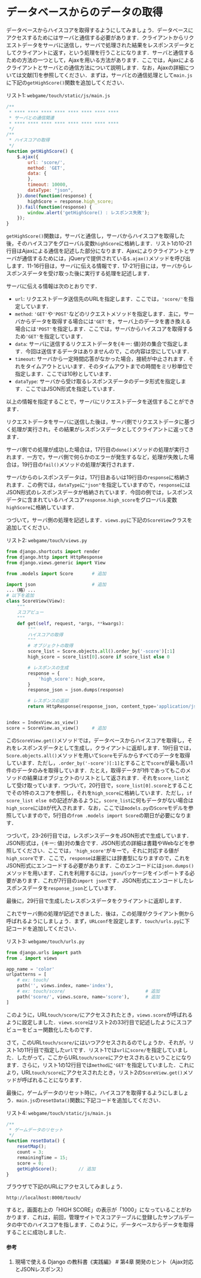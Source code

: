 # データベースからのデータの取得

データベースからハイスコアを取得するようにしてみましょう．データベースにアクセスするためにはサーバと通信する必要があります．クライアントからリクエストデータをサーバに送信し，サーバで処理された結果をレスポンスデータとしてクライアントに返す，という処理を行うことになります．サーバと通信するための方法の一つとして，Ajaxを用いる方法があります．ここでは，Ajaxによるクライアントとサーバとの通信方法について説明します．なお，Ajaxの詳細については文献[1]を参照してください．まずは，サーバとの通信処理として`main.js`に下記の`getHighScore()`関数を追加してください．

リスト1: `webgame/touch/static/js/main.js`
```js
/**
 * **** **** **** **** **** **** **** ****
 * サーバとの通信関連
 * **** **** **** **** **** **** **** ****
 */
/**
 * ハイスコアの取得
 */
function getHighScore() {
    $.ajax({
        url: 'score/',
        method: 'GET',
        data: {
        },
        timeout: 10000,
        dataType: "json",
    }).done(function(response) {
        highScore = response.high_score;
    }).fail(function(response) {
        window.alert('getHighScore() : レスポンス失敗');
    });
}
```

`getHighScore()`関数は，サーバと通信し，サーバからハイスコアを取得した後，そのハイスコアをグローバル変数`highScore`に格納します．リスト1の10-21行目はAjaxによる通信を記述した部分になります．Ajaxによりクライアントとサーバが通信するためには，jQueryで提供されている`$.ajax()`メソッドを呼び出します．11-16行目は，サーバに伝える情報です．17-21行目には，サーバからレスポンスデータを受け取った後に実行する処理を記述します．

サーバに伝える情報は次のとおりです．

- `url`: リクエストデータ送信先のURLを指定します．ここでは，`'score/'`を指定しています．
- `method`: `'GET'`や`'POST'`などのリクエストメソッドを指定します．主に，サーバからデータを取得する場合には`'GET'`を，サーバ上のデータを書き換える場合には`'POST'`を指定します．ここでは，サーバからハイスコアを取得するため`'GET'`を指定しています．
- `data`: サーバに送信するリクエストデータを{キー: 値}対の集合で指定します．今回は送信するデータはありませんので，この内容は空にしています．
- `timeout`: サーバから一定時間応答がなかった場合，接続が中止されます．それをタイムアウトといいます．そのタイムアウトまでの時間をミリ秒単位で指定します．ここでは10秒としています．
- `dataType`: サーバから受け取るレスポンスデータのデータ形式を指定します．ここではJSON形式を指定しています．

以上の情報を指定することで，サーバにリクエストデータを送信することができます．

リクエストデータをサーバに送信した後は，サーバ側でリクエストデータに基づく処理が実行され，その結果がレスポンスデータとしてクライアントに返ってきます．

サーバ側での処理が成功した場合は，17行目の`done()`メソッドの処理が実行されます．一方で，サーバ側で何らかのエラーが発生するなど，処理が失敗した場合は，19行目の`fail()`メソッドの処理が実行されます．

サーバからのレスポンスデータは，17行目あるいは19行目の`response`に格納されます．この例では，`dataType`に`"json"`を指定していますので，`response`にはJSON形式のレスポンスデータが格納されています．今回の例では，レスポンスデータに含まれているハイスコア`response.high_score`をグローバル変数`highScore`に格納しています．


つづいて，サーバ側の処理を記述します．`views.py`に下記の`ScoreView`クラスを追加してください．

リスト2: `webgame/touch/views.py`
```py
from django.shortcuts import render
from django.http import HttpResponse
from django.views.generic import View

from .models import Score       # 追加

import json                     # 追加
...（略）...
# 以下を追加
class ScoreView(View):
    """
    スコアビュー
    """
    def get(self, request, *args, **kwargs):
        """
        ハイスコアの取得
        """
        # オブジェクトの取得
        score_list = Score.objects.all().order_by('-score')[:1]
        high_score = score_list[0].score if score_list else 0

        # レスポンスの生成
        response = {
            'high_score': high_score,
        }
        response_json = json.dumps(response)

        # レスポンスの返却
        return HttpResponse(response_json, content_type='application/json')


index = IndexView.as_view()
score = ScoreView.as_view()		# 追加
```

この`ScoreView.get()`メソッドでは，データベースからハイスコアを取得し，それをレスポンスデータとして生成し，クライアントに返却します．19行目では，`Score.objects.all()`メソッドを用いて`Score`モデルからすべてのデータを取得しています．ただし，`.order_by('-score')[:1]`とすることで`score`が最も高い1件のデータのみを取得しています．たとえ，取得データが1件であってもこのメソッドの結果はオブジェクトのリストとして返されます．それを`score_list`として受け取っています．つづいて，20行目で，`score_list[0].score`とすることでその1件のスコアを参照し，それを`high_score`に格納しています．ただし，`if score_list else 0`の記述があるように，`score_list`に何もデータがない場合は`high_score`には`0`が代入されます．なお，ここでは`models.py`の`Score`モデルを参照していますので，5行目の`from .models import Score`の期日が必要になります．

つづいて，23-26行目では，レスポンスデータをJSON形式で生成しています．JSON形式は，{キー: 値}対の集合です．JSON形式の詳細は書籍やWebなどを参照してください．ここでは，`'high_score'`がキーで，それに対応する値が`high_score`です．ここで，`response`は厳密には辞書型になりますので，これをJSON形式にエンコードする必要があります．このエンコードには`json.dumps()`メソッドを用います．これを利用するには，`json`パッケージをインポートする必要があります．これが7行目の`import json`です．JSON形式にエンコードしたレスポンスデータを`response_json`としています．

最後に，29行目で生成したレスポンスデータをクライアントに返却します．

これでサーバ側の処理が記述できました．後は，この処理がクライアント側から呼ばれるようにしましょう．まず，`URLconf`を設定します．`touch/urls.py`に下記コードを追加してください．

リスト3: `webgame/touch/urls.py`
```py
from django.urls import path
from . import views

app_name = 'color'
urlpatterns = [
    # ex: touch/
    path('', views.index, name='index'),
    # ex: touch/score/								# 追加
    path('score/', views.score, name='score'),		# 追加
]
```

このように，URL`touch/score/`にアクセスされたとき，`views.score`が呼ばれるように設定しました．`views.score`はリスト2の33行目で記述したようにスコアビューをビュー関数化したものです．

さて，このURL`touch/score/`にはいつアクセスされるのでしょうか．それが，リスト1の11行目で指定した`url`です．リスト1では`url`に`score/`を指定していました．したがって，ここからURL`touch/score`にアクセスされるということになります．さらに，リスト1の12行目では`method`に`'GET'`を指定していました．これにより，URL`touch/score`にアクセスされたとき，リスト2の`ScoreView.get()`メソッドが呼ばれることになります．

最後に，ゲームデータのリセット時に，ハイスコアを取得するようにしましょう．`main.js`の`resetData()`関数に下記コードを追加してください．

リスト4: `webgame/touch/static/js/main.js`
```js
/**
 * ゲームデータのリセット
 */
function resetData() {
    resetMap();
    count = 3;
    remainingTime = 15;
    score = 0;
    getHighScore();        // 追加
}
```

ブラウザで下記のURLにアクセスしてみましょう．

`http://localhost:8000/touch/`

すると，画面右上の「HIGH SCORE」の表示が「1000」になっていることがわかります．これは，前回，管理サイトでスコアテーブルに登録したサンプルデータの中でのハイスコアを指します．このように，データベースからデータを取得することに成功しました．

#### 参考
1. 現場で使える Django の教科書《実践編》 # 第4章 開発のヒント（Ajax対応とJSONレスポンス）
